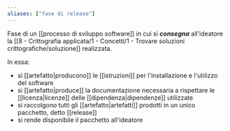 ```yaml
---
aliases: ["fase di release"]
---
```


Fase di un [[processo di sviluppo software]] in cui si ***consegna*** all'ideatore la [[8 - Crittografia applicata/1 - Concetti/1 - Trovare soluzioni crittografiche/soluzione]] realizzata.

In essa:
- si [[artefatto|producono]] le [[istruzioni]] per l'installazione e l'utilizzo del software
- si [[artefatto|produce]] la documentazione necessaria a rispettare le [[licenza|licenze]] delle [[dipendenza|dipendenze]] utilizzate
- si raccolgono tutti gli [[artefatto|artefatti]] prodotti in un unico pacchetto, detto [[release]]
- si rende disponibile il pacchetto all'ideatore
